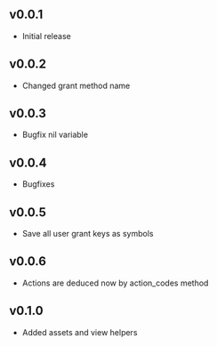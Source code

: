 ## v0.0.1

* Initial release

## v0.0.2

* Changed grant method name

## v0.0.3

* Bugfix nil variable

## v0.0.4

* Bugfixes

## v0.0.5

* Save all user grant keys as symbols

## v0.0.6

* Actions are deduced now by action_codes method

## v0.1.0

* Added assets and view helpers
